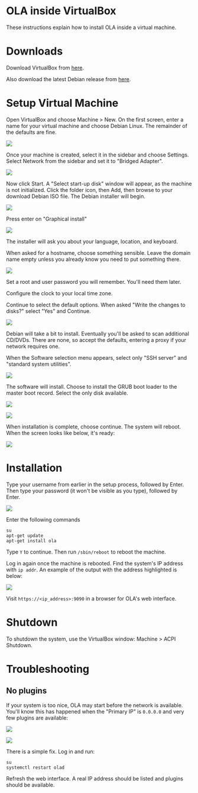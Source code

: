 OLA inside VirtualBox
=====================

These instructions explain how to install OLA inside a virtual machine.

Downloads
=========

Download VirtualBox from [here](https://www.virtualbox.org/wiki/Downloads).

Also download the latest Debian release from [here](https://www.debian.org/distrib/netinst).

Setup Virtual Machine
=====================

Open VirtualBox and choose Machine > New. On the first screen, enter a name for your virtual machine and choose Debian
Linux. The remainder of the defaults are fine.

![](images/virtualbox_1.png)

Once your machine is created, select it in the sidebar and choose Settings. Select Network from the sidebar and set it
to "Bridged Adapter".

![](images/virtualbox_2.png)

Now click Start. A "Select start-up disk" window will appear, as the machine is not initialized. Click the folder icon,
then Add, then browse to your download Debian ISO file. The Debian installer will begin.

![](images/virtualbox_3.png)

Press enter on "Graphical install"

![](images/virtualbox_4.png)

The installer will ask you about your language, location, and keyboard.

When asked for a hostname, choose something sensible. Leave the domain name empty unless you already know you need to
put something there.

![](images/virtualbox_5.png)

Set a root and user password you will remember. You'll need them later.

Configure the clock to your local time zone.

Continue to select the default options. When asked "Write the changes to disks?" select "Yes" and Continue.

![](images/virtualbox_6.png)

Debian will take a bit to install. Eventually you'll be asked to scan additional CD/DVDs. There are none, so accept the
defaults, entering a proxy if your network requires one.

When the Software selection menu appears, select only "SSH server" and "standard system utilities".

![](images/virtualbox_7.png)

The software will install. Choose to install the GRUB boot loader to the master boot record. Select the only disk
available.

![](images/virtualbox_8.png)

![](images/virtualbox_9.png)

When installation is complete, choose continue. The system will reboot. When the screen looks like below, it's ready:

![](images/virtualbox_10.png)

Installation
============

Type your username from earlier in the setup process, followed by Enter. Then type your password (it won't be visible as
you type), followed by Enter.

![](images/virtualbox_11.png)

Enter the following commands

    su
    apt-get update
    apt-get install ola

Type `Y` to continue. Then run `/sbin/reboot` to reboot the machine.

Log in again once the machine is rebooted. Find the system's IP address with `ip addr`. An example of the output with
the address highlighted is below:

![](images/virtualbox_12.png)

Visit `https://<ip_address>:9090` in a browser for OLA's web interface.

Shutdown
========

To shutdown the system, use the VirtualBox window: Machine > ACPI Shutdown.

Troubleshooting
===============

No plugins
----------

If your system is too nice, OLA may start before the network is available. You'll know this has happened when the
"Primary IP" is `0.0.0.0` and very few plugins are available:

![](images/virtualbox_13.png)

![](images/virtualbox_14.png)

There is a simple fix. Log in and run:

    su
    systemctl restart olad

Refresh the web interface. A real IP address should be listed and plugins should be available.
